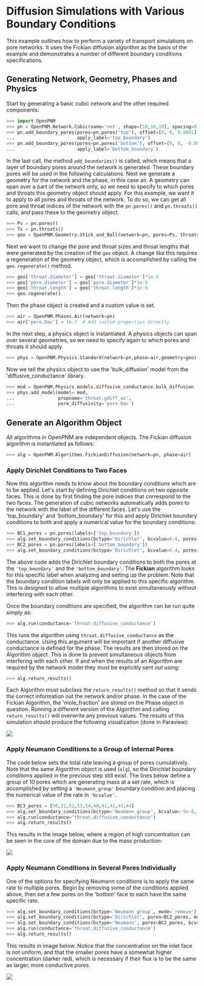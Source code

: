 # Diffusion Simulations with Various Boundary Conditions

This example outlines how to perform a variety of transport simulations on pore networks.  It uses the Fickian diffusion algorithm as the basis of the example and demonstrates a number of different boundary conditions specifications.

## Generating Network, Geometry, Phases and Physics

Start by generating a basic cubic network and the other required components:

``` python
>>> import OpenPNM
>>> pn = OpenPNM.Network.Cubic(name='net', shape=[10,10,10], spacing=0.0001)
>>> pn.add_boundary_pores(pores=pn.pores('top'), offset=[0, 0, 0.0001],
...                       apply_label='top_boundary')
>>> pn.add_boundary_pores(pores=pn.pores('bottom'), offset=[0, 0, -0.0001],
...                       apply_label='bottom_boundary')

```

In the last call, the method ``add_boundaries()`` is called, which means that a layer of boundary pores around the network is generated. These boundary pores will be used in the following calculations. Next we generate a geometry for the network and the phase, in this case air. A geometry can span over a part of the network only, so we need to specify to which pores and throats this geometry object should apply. For this example, we want it to apply to all pores and throats of the network. To do so, we can get all pore and throat indices of the network with the ``pn.pores()`` and ``pn.throats()`` calls, and pass these to the geometry object.

``` python
>>> Ps = pn.pores()
>>> Ts = pn.throats()
>>> geo = OpenPNM.Geometry.Stick_and_Ball(network=pn, pores=Ps, throats=Ts)

```

Next we want to change the pore and throat sizes and throat lengths that were generated by the creation of the ``geo`` object. A change like this requires a regeneration of the geometry object, which is accomplished by calling the ``geo.regenerate()`` method.

``` python
>>> geo['throat.diameter'] = geo['throat.diameter']*1e-5
>>> geo['pore.diameter'] = geo['pore.diameter']*1e-5
>>> geo['throat.length'] = geo['throat.length']*1e-5
>>> geo.regenerate()

```

Then the phase object is created and a custom value is set.

``` python
>>> air = OpenPNM.Phases.Air(network=pn)
>>> air['pore.Dac'] = 1e-7  # Add custom properties directly

```

In the next step, a physics object is instantiated. A physics objects can span over several geometries, so we need to specify again to which pores and throats it should apply.

``` python
>>> phys = OpenPNM.Physics.Standard(network=pn,phase=air,geometry=geo)

```

Now we tell the physics object to use the 'bulk_diffusion' model from the 'diffusive_conductance' library.

``` python
>>> mod = OpenPNM.Physics.models.diffusive_conductance.bulk_diffusion
>>> phys.add_model(model= mod,
...                propname='throat.gdiff_ac',
...                pore_diffusivity='pore.Dac')

```

## Generate an Algorithm Object

All algorithms in OpenPNM are independent objects. The Fickian diffusion algorithm is instantiated as follows:

``` python
>>> alg = OpenPNM.Algorithms.FickianDiffusion(network=pn, phase=air)

```

### Apply Dirichlet Conditions to Two Faces

Now this algorithm needs to know about the boundary conditions which are to be applied.  Let's start by defining Dirichlet conditions on two opposite faces.  This is done by first finding the pore indices that correspond to the two faces.  The generation of cubic networks automatically adds pores to the network with the label of the different faces.  Let's use the 'top_boundary' and 'bottom_boundary' for this and apply Dirichlet boundary conditions to both and apply a numerical value for the boundary conditions:

``` python
>>> BC1_pores = pn.pores(labels=['top_boundary'])
>>> alg.set_boundary_conditions(bctype='Dirichlet', bcvalue=0.6, pores=BC1_pores)
>>> BC2_pores = pn.pores(labels=['bottom_boundary'])
>>> alg.set_boundary_conditions(bctype='Dirichlet', bcvalue=0.4, pores=BC2_pores)

```

The above code adds the Dirichlet boundary conditions to both the pores at the ``'top_boundary'`` and the ``'bottom_boundary'``.  The **Fickian** algorithm looks for this specific label when analyzing and setting up the problem.  Note that the boundary condition labels will only be applied to this specific algorithm. This is designed to allow multiple algorithms to exist simultaneously without interfering with each other.

Once the boundary conditions are specified, the algorithm can be run quite simply as:

``` python
>>> alg.run(conductance='throat.diffusive_conductance')

```

This runs the algorithm using ``throat.diffusive_conductance`` as the conductance. Using this argument will be important if another diffusive conductance is defined for the phase.  The results are then stored on the Algorithm object.  This is done to prevent simultaneous objects from interfering with each other.  If and when the results of an Algorithm are required by the network model they must be explicitly sent *out* using:

``` python
>>> alg.return_results()

```

Each Algorithm must subclass the `return_results()` method so that it sends the correct information out the network and/or phase.  In the case of the Fickian Algorithm, the 'mole_fraction' are stored on the Phase object in question.  Running a different version of the Algorithm and calling `return_results()` will overwrite any previous values.  The results of this simulation should produce the following visualization (done in Paraview):

![](http://imgur.com/Ae9cG0D.png)

### Apply Neumann Conditions to a Group of Internal Pores

The code below sets the total rate leaving a group of pores cumulatively.  Note that the same Algorithm object is used (`alg`), so the Dirichlet boundary conditions applied in the previous step still exist.  The lines below define a group of 10 pores which are generating mass at a set rate, which is accomplished by setting a ``'Neumann_group'`` boundary condition and placing the numerical value of the rate in ``'bcvalue'``.

``` python
>>> BC3_pores = [50,51,52,53,54,40,41,42,43,44]
>>> alg.set_boundary_conditions(bctype='Neumann_group', bcvalue=-5e-8, pores=BC3_pores)
>>> alg.run(conductance='throat.diffusive_conductance')
>>> alg.return_results()

```

This results in the image below, where a region of high concentration can be seen in the core of the domain due to the mass production:

![](http://imgur.com/px45ANu.png)

### Apply Neumann Conditions in Several Pores Individually

One of the options for specifying Neumann conditions is to apply the same rate to multiple pores.  Begin by removing some of the conditions applied above, then set a few pores on the 'bottom' face to each have the same specific rate.

``` python
>>> alg.set_boundary_conditions(bctype='Neumann_group', mode='remove')
>>> alg.set_boundary_conditions(bctype='Dirichlet', pores=BC2_pores, mode='remove')
>>> alg.set_boundary_conditions(bctype='Neumann', pores=BC2_pores, bcvalue=1e-10)
>>> alg.run(conductance='throat.diffusive_conductance')
>>> alg.return_results()

```

This results in image below.  Notice that the concentration on the inlet face is not uniform, and that the smaller pores have a somewhat higher concentration (darker red), which is necessary if their flux is to be the same as larger, more conductive pores.

![](http://imgur.com/50hGves.png)
